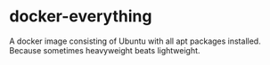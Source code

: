# docker-everything
A docker image consisting of Ubuntu with all apt packages installed. Because sometimes heavyweight beats lightweight.
